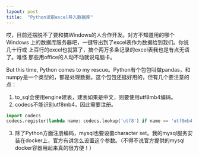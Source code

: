 ```yaml
---
layout: post
title:  "Python读取excel导入数据库"
---
```


哎，目前还摆脱不了要和搞Windows的人合作开发。对方不知道用的哪个Windows
上的数据库服务器吧，一键导出到了excel表作为数据给到我们。你说几十行或
上百行的excel也就算了，搞个两万多条记录的excel表我也是有点无语了。难怪
那些用office的人动不动就说电脑卡。

But this time, Python comes to my rescue。Python有个包包叫做pandas，和
numpy是一个类型的，都是处理数据。这个包包还挺好用的，但有几个要注意的点：

1. to_sql会使用engine建表，建表如果是中文，则要使用utf8mb4编码。
2. codecs不能识别utf8mb4，因此需要注册。
```python
import codecs
codecs.register(lambda name: codecs.lookup('utf8') if name == 'utf8mb4' else None)
```
3. 除了Python方面注册编码，mysql也要设置character set。我的mysql服务安
   装在docker上，官方有讲怎么设置这个参数。（不得不说官方提供的mysql
   docker容器用起来真的很方便！）
